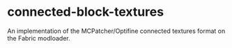# connected-block-textures
An implementation of the MCPatcher/Optifine connected textures format on the Fabric modloader.
